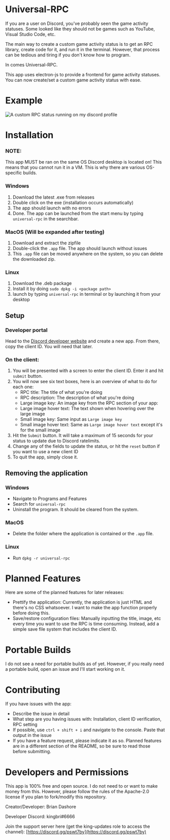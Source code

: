 # Universal-RPC

If you are a user on Discord, you've probably seen the game activity statuses. Some looked like they should not be games such as YouTube, Visual Studio Code, etc.

The main way to create a custom game activity status is to get an RPC library, create code for it, and run it in the terminal. However, that process can be tedious and tiring if you don't know how to program.

In comes Universal-RPC.

This app uses electron-js to provide a frontend for game activity statuses. You can now create/set a custom game activity status with ease.

# Example

![A custom RPC status running on my discord profile](https://files.kingbri.me/random-images/kingbri-rpc.png)

# Installation

### NOTE:

This app MUST be ran on the same OS Discord desktop is located on! This means that you cannot run it in a VM. This is why there are various OS-specific builds.

### Windows

1. Download the latest .exe from releases
2. Double click on the exe (installation occurs automatically)
3. The app should launch with no errors
4. Done. The app can be launched from the start menu by typing `universal-rpc` in the searchbar.

### MacOS (Will be expanded after testing)

1. Download and extract the zipfile
2. Double-click the `.app` file. The app should launch without issues
3. This `.app` file can be moved anywhere on the system, so you can delete the downloaded zip.

### Linux

1. Download the .deb package
2. Install it by doing `sudo dpkg -i <package path>`
3. launch by typing `universal-rpc` in terminal or by launching it from your desktop

## Setup

### Developer portal

Head to the [Discord developer website](https://discordapp.com/developers) and create a new app. From there, copy the client ID. You will need that later.

### On the client:

1. You will be presented with a screen to enter the client ID. Enter it and hit `submit` button.
2. You will now see six text boxes, here is an overview of what to do for each one:
    - RPC title: The title of what you're doing
    - RPC description: The description of what you're doing
    - Large image key: An image key from the RPC section of your app:
    - Large image hover text: The text shown when hovering over the large image
    - Small image key: Same input as `Large image key`
    - Small image hover text: Same as `Large image hover text` except it's for the small image
3. Hit the `Submit` button. It will take a maximum of 15 seconds for your status to update due to Discord ratelimits.
4. Change any of the fields to update the status, or hit the `reset` button if you want to use a new client ID
5. To quit the app, simply close it.

## Removing the application

### Windows

-   Navigate to Programs and Features
-   Search for `universal-rpc`
-   Uninstall the program. It should be cleared from the system.

### MacOS

-   Delete the folder where the application is contained or the `.app` file.

### Linux

-   Run `dpkg -r universal-rpc`

# Planned Features

Here are some of the planned features for later releases:

-   Prettify the application: Currently, the application is just HTML and there's no CSS whatsoever. I want to make the app function properly before doing this.
-   Save/restore configuration files: Manually inputting the title, image, etc every time you want to use the RPC is time consuming. Instead, add a simple save file system that includes the client ID.

# Portable Builds

I do not see a need for portable builds as of yet. However, if you really need a portable build, open an issue and I'll start working on it.

# Contributing

If you have issues with the app:

-   Describe the issue in detail
-   What step are you having issues with: Installation, client ID verification, RPC setting
-   If possible, use `ctrl + shift + i` and navigate to the console. Paste that output in the issue
-   If you have a feature request, please indicate it as so. Planned features are in a different section of the README, so be sure to read those before submitting.

# Developers and Permissions

This app is 100% free and open source. I do not need to or want to make money from this. However, please follow the rules of the Apache-2.0 license if you plan to fork/modify this repository.

Creator/Developer: Brian Dashore

Developer Discord: kingbri#6666

Join the support server here (get the king-updates role to access the channel): [https://discord.gg/pswt7by](https://discord.gg/pswt7by)

